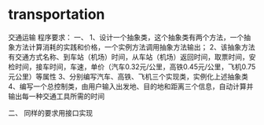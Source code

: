 # transportation
交通运输
程序要求：
一、
1、设计一个抽象类，这个抽象类有两个方法，一个抽象方法计算消耗的实践和价格，一个实例方法调用抽象方法输出；
2、该抽象方法有交通方式名称、到车站（机场）时间，从车站（机场）返回时间，取票时间，安检时间，接车时间，车速，单价（汽车0.32元/公里，高铁0.45元/公里，飞机0.75元公里）等属性
3、分别编写汽车、高铁、飞机三个实现类，实例化上述抽象类
4、编写一个总控制类，由用户输入出发地、目的地和距离三个信息，自动计算并输出每一种交通工具所需的时间

二、
同样的要求用接口实现

